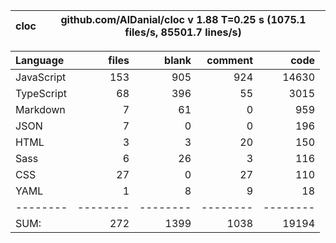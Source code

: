 | cloc | github.com/AlDanial/cloc v 1.88 T=0.25 s (1075.1 files/s, 85501.7 lines/s) |
| ---- | -------------------------------------------------------------------------- |

| Language   |    files |    blank |  comment |     code |
| :--------- | -------: | -------: | -------: | -------: |
| JavaScript |      153 |      905 |      924 |    14630 |
| TypeScript |       68 |      396 |       55 |     3015 |
| Markdown   |        7 |       61 |        0 |      959 |
| JSON       |        7 |        0 |        0 |      196 |
| HTML       |        3 |        3 |       20 |      150 |
| Sass       |        6 |       26 |        3 |      116 |
| CSS        |       27 |        0 |       27 |      110 |
| YAML       |        1 |        8 |        9 |       18 |
| --------   | -------- | -------- | -------- | -------- |
| SUM:       |      272 |     1399 |     1038 |    19194 |
